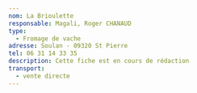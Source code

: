 ```yaml
---
nom: La Brioulette
responsable: Magali, Roger CHANAUD
type:
  - Fromage de vache
adresse: Soulan - 09320 St Pierre
tel: 06 31 14 33 35
description: Cette fiche est en cours de rédaction
transport:
  - vente directe
---
```

